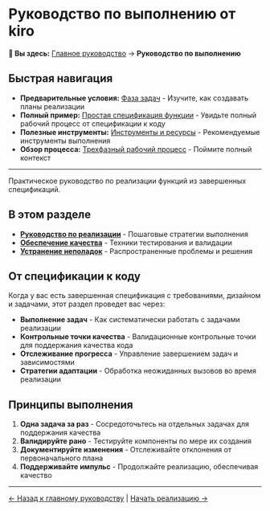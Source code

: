 # Руководство по выполнению от kiro

**📍 Вы здесь:** [Главное руководство](../../README.md) → **Руководство по выполнению**

## Быстрая навигация

- **Предварительные условия:** [Фаза задач](../process/tasks-phase.md) - Изучите, как создавать планы реализации
- **Полный пример:** [Простая спецификация функции](../examples/simple-feature-spec.md) - Увидьте полный рабочий процесс от спецификации к коду
- **Полезные инструменты:** [Инструменты и ресурсы](../resources/tools.md) - Рекомендуемые инструменты выполнения
- **Обзор процесса:** [Трехфазный рабочий процесс](../process/README.md) - Поймите полный контекст

---

Практическое руководство по реализации функций из завершенных спецификаций.

## В этом разделе

- **[Руководство по реализации](implementation-guide.md)** - Пошаговые стратегии выполнения
- **[Обеспечение качества](quality-assurance.md)** - Техники тестирования и валидации
- **[Устранение неполадок](troubleshooting.md)** - Распространенные проблемы и решения

## От спецификации к коду

Когда у вас есть завершенная спецификация с требованиями, дизайном и задачами, этот раздел проведет вас через:

- **Выполнение задач** - Как систематически работать с задачами реализации
- **Контрольные точки качества** - Валидационные контрольные точки для поддержания качества кода
- **Отслеживание прогресса** - Управление завершением задач и зависимостями
- **Стратегии адаптации** - Обработка неожиданных вызовов во время реализации

## Принципы выполнения

1. **Одна задача за раз** - Сосредоточьтесь на отдельных задачах для поддержания качества
2. **Валидируйте рано** - Тестируйте компоненты по мере их создания
3. **Документируйте изменения** - Отслеживайте отклонения от первоначального плана
4. **Поддерживайте импульс** - Продолжайте реализацию, обеспечивая качество

---

[← Назад к главному руководству](../../README.md) | [Начать реализацию →](implementation-guide.md)
